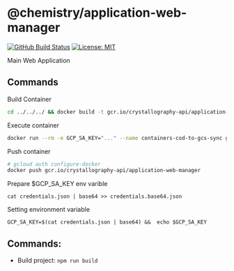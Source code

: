# @chemistry/application-web-manager
[![GitHub Build Status](https://github.com/chemistry/crystallography-api/workflows/CI/badge.svg)](https://github.com/chemistry/crystallography-api/actions?query=workflow%3ACI)
[![License: MIT](https://img.shields.io/badge/License-MIT-gren.svg)](https://opensource.org/licenses/MIT)

Main Web Application

## Commands
Build Container
```bash
cd ../../../ && docker build -t gcr.io/crystallography-api/application-web-manager -f packages/containers/application-web-manager/Dockerfile .
```

Execute container
```bash
docker run --rm -e GCP_SA_KEY="..." --name containers-cod-to-gcs-sync gcr.io/crystallography-api/application-web-manager
```

Push container
```bash
# gcloud auth configure-docker
docker push gcr.io/crystallography-api/application-web-manager
```

Prepare $GCP_SA_KEY env varible
```
cat credentials.json | base64 >> credentials.base64.json
```

Setting environment variable
```
GCP_SA_KEY=$(cat credentials.json | base64) &&  echo $GCP_SA_KEY
```

## Commands:
  * Build project: `npm run build`
